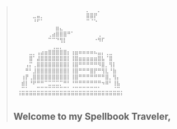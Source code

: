 >     ⠀⠀⠀⠀⠀⠀⠀⠀⠀⠀⠀⠀⠀⠀⠀⠀⠀⠀⠀⡀⠀⠀⡀⠀⠀⠀⠀⠀⠀⠀
>     ⠀⠀⠀⠀⠀⣀⣤⡀⠀⠀⠀⠀⠀⠀⠀⠀⠀⠀⠀⣿⣿⡟⠀⠀⠀⠀⠀⠀⠀⠀
>     ⠀⠀⠀⠀⠀⠘⠋⠁⠀⠀⠀⠀⠀⠀⠀⠀⠀⠀⠀⠉⠈⠑⠀⠀⠀⠀⠀⠀⠀⠀
>     ⠀⠀⠀⠀⠀⠀⠀⠀⠀⠀⠀⣶⣄⠀⠀⠀⠀⠀⠀⠀⠀⠀⠀⠀⠀⠀⠀⠀⠀⠀
>     ⠀⠀⠀⠀⠀⠀⠀⠀⠀⢀⣴⣿⣿⣿⠛⠁⠀⠀⠀⠀⠀⠀⢀⠀⠀⠀⠀⠀⠀⠀
>     ⠀⠀⠀⠀⠀⠀⠀⠀⠀⠉⠉⠙⢻⡇⠀⠀⠀⠀⠀⠀⠀⠐⠻⠏⠀⠀⠀⠀⠀⠀
>     ⠀⠀⠀⠀⠀⠀⠀⠀⠀⠀⢀⣀⡀⠀⠀⠀⠀⠀⠀⠀⠀⠀⠀⠀⠀⠀⠀⠀⠀⠀
>     ⠀⠀⠀⠀⣀⡀⢠⣴⣶⣿⣿⣿⣿⣿⡆⢰⣶⠶⠶⠶⠶⠦⣤⡄⢀⣀⠀⠀⠀⠀
>     ⠀⠀⠀⠀⣿⠁⣼⣿⣿⣿⣿⣿⣿⣿⡇⢸⣿⣶⣶⣶⣶⣶⣿⣧⠈⣿⠀⠀⠀⠀
>     ⠀⠀⠀⢠⡍⢀⣿⣿⣿⣿⣿⣿⣿⣿⡇⢸⣿⠛⠛⠛⠛⠛⠻⣿⡀⢻⡇⠀⠀⠀
>     ⠀⠀⠀⠛⠃⣸⣿⣿⣿⣿⣿⣿⣿⣿⡇⢸⣿⠛⠛⠛⣿⡟⠛⢻⣇⠘⣷⠀⠀⠀
>     ⠀⠀⢰⡟⢀⣿⣿⣿⣿⣿⣿⣿⣿⣿⡇⢸⣿⠛⠛⠛⠛⠛⠛⠛⣿⡀⢻⡄⠀⠀
>     ⠀⠀⣾⡇⠘⠟⠛⠛⠉⣉⣉⣉⡉⠛⠃⠘⠛⠛⠛⠛⠛⠛⠛⠲⠿⠃⢸⣧⠀⠀
>     ⠀⢀⣉⣁⣀⣀⣉⣉⣉⣉⣉⣉⣉⣉⣁⣈⣉⣉⣉⣉⣉⣉⣁⣀⣀⣀⣈⣉⡀⠀
>     ⠀⠘⠛⠛⠛⠛⠛⠛⠛⠛⠛⠛⠛⠛⠛⠛⠛⠛⠛⠛⠛⠛⠛⠛⠛⠛⠛⠛⠃⠀
> 
> ## Welcome to my Spellbook Traveler,
